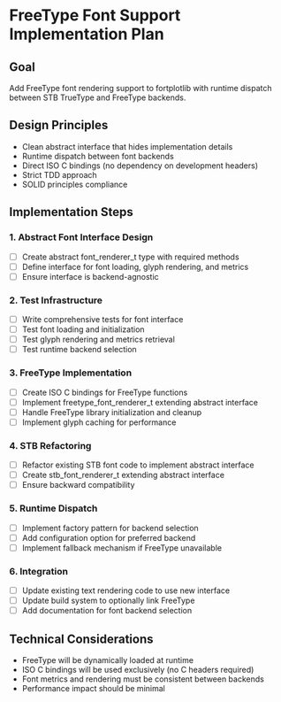 # FreeType Font Support Implementation Plan

## Goal
Add FreeType font rendering support to fortplotlib with runtime dispatch between STB TrueType and FreeType backends.

## Design Principles
- Clean abstract interface that hides implementation details
- Runtime dispatch between font backends
- Direct ISO C bindings (no dependency on development headers)
- Strict TDD approach
- SOLID principles compliance

## Implementation Steps

### 1. Abstract Font Interface Design
- [ ] Create abstract font_renderer_t type with required methods
- [ ] Define interface for font loading, glyph rendering, and metrics
- [ ] Ensure interface is backend-agnostic

### 2. Test Infrastructure
- [ ] Write comprehensive tests for font interface
- [ ] Test font loading and initialization
- [ ] Test glyph rendering and metrics retrieval
- [ ] Test runtime backend selection

### 3. FreeType Implementation
- [ ] Create ISO C bindings for FreeType functions
- [ ] Implement freetype_font_renderer_t extending abstract interface
- [ ] Handle FreeType library initialization and cleanup
- [ ] Implement glyph caching for performance

### 4. STB Refactoring
- [ ] Refactor existing STB font code to implement abstract interface
- [ ] Create stb_font_renderer_t extending abstract interface
- [ ] Ensure backward compatibility

### 5. Runtime Dispatch
- [ ] Implement factory pattern for backend selection
- [ ] Add configuration option for preferred backend
- [ ] Implement fallback mechanism if FreeType unavailable

### 6. Integration
- [ ] Update existing text rendering code to use new interface
- [ ] Update build system to optionally link FreeType
- [ ] Add documentation for font backend selection

## Technical Considerations
- FreeType will be dynamically loaded at runtime
- ISO C bindings will be used exclusively (no C headers required)
- Font metrics and rendering must be consistent between backends
- Performance impact should be minimal